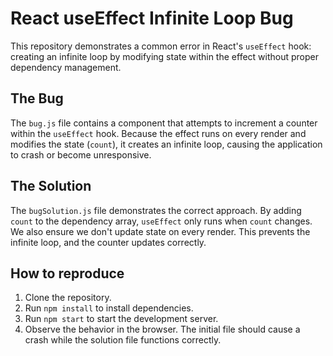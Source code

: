 # React useEffect Infinite Loop Bug

This repository demonstrates a common error in React's `useEffect` hook: creating an infinite loop by modifying state within the effect without proper dependency management.

## The Bug
The `bug.js` file contains a component that attempts to increment a counter within the `useEffect` hook.  Because the effect runs on every render and modifies the state (`count`), it creates an infinite loop, causing the application to crash or become unresponsive.

## The Solution
The `bugSolution.js` file demonstrates the correct approach. By adding `count` to the dependency array, `useEffect` only runs when `count` changes. We also ensure we don't update state on every render. This prevents the infinite loop, and the counter updates correctly.

## How to reproduce
1. Clone the repository.
2. Run `npm install` to install dependencies.
3. Run `npm start` to start the development server.
4. Observe the behavior in the browser.  The initial file should cause a crash while the solution file functions correctly.

